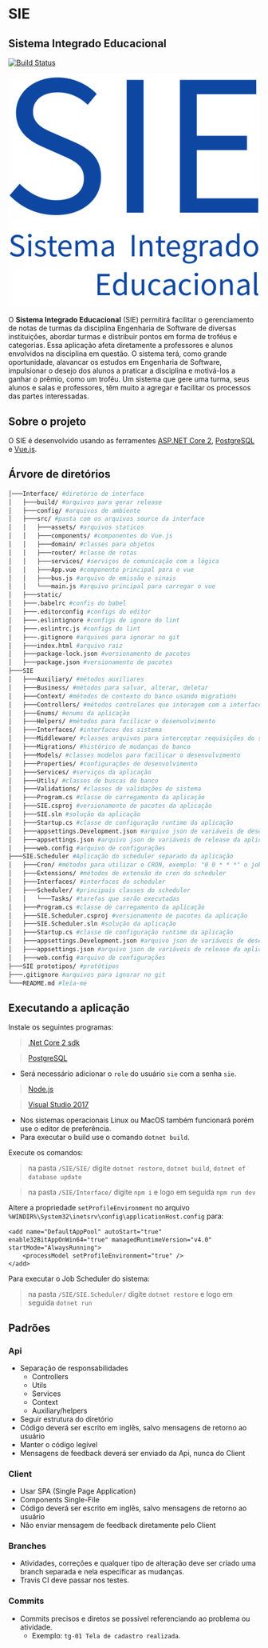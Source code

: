 # SIE
## Sistema Integrado Educacional

[![Build Status](https://travis-ci.com/Simillo/SIE.svg?branch=master)](https://travis-ci.com/Simillo/SIE)

![SIE](/Interface/src/assets/logo.png)


O **Sistema Integrado Educacional** (SIE) permitirá facilitar o gerenciamento de notas de turmas da disciplina Engenharia de Software de diversas instituições, abordar turmas e distribuir pontos em forma de troféus e categorias. Essa aplicação afeta diretamente a professores e alunos envolvidos na disciplina em questão.
O sistema terá, como grande oportunidade, alavancar os estudos em Engenharia de Software, impulsionar o desejo dos alunos a praticar a disciplina e motivá-los a ganhar o prêmio, como um troféu. Um sistema que gere uma turma, seus alunos e salas e professores, têm muito a agregar e facilitar os processos das partes interessadas.

## Sobre o projeto

O SIE é desenvolvido usando as ferramentes [ASP.NET Core 2](https://docs.microsoft.com/en-us/aspnet/core/?view=aspnetcore-2.0), [PostgreSQL](https://www.postgresql.org/) e [Vue.js](https://vuejs.org/).

## Árvore de diretórios
```bash
│───Interface/ #diretório de interface 
│   ├───build/ #arquivos para gerar release
│   ├───config/ #arquivos de ambiente
│   ├───src/ #pasta com os arquivos source da interface
│   │   ├───assets/ #arquivos staticos
│   │   ├───components/ #componentes do Vue.js
│   │   ├───domain/ #classes para objetos
│   │   ├───router/ #classe de rotas
│   │   ├───services/ #serviços de comunicação com a lógica
│   │   ├───App.vue #componente principal para o vue
│   │   ├───bus.js #arquivo de emissão e sinais
│   │   └───main.js #arquivo principal para carregar o vue
│   ├───static/
│   ├───.babelrc #confis do babel
│   ├───.editorconfig #configs do editor
│   ├───.eslintignore #configs de ignore do lint
│   ├───.eslintrc.js #configs do lint
│   ├───.gitignore #arquivos para ignorar no git
│   ├───index.html #arquivo raiz
│   ├───package-lock.json #versionamento de pacotes
│   ├───package.json #versionamento de pacotes
├───SIE
│   ├───Auxiliary/ #métodos auxiliares
│   ├───Business/ #métodos para salvar, alterar, deletar
│   ├───Context/ #métodos de contexto do banco usando migrations
│   ├───Controllers/ #métodos controlares que interagem com a interface
│   ├───Enums/ #enums da aplicação
│   ├───Helpers/ #métodos para facilicar o desenvolvimento
│   ├───Interfaces/ #interfaces dos sistema
│   ├───Middleware/ #classes arquivos para interceptar requisições do sistema
│   ├───Migrations/ #histórico de mudanças do banco
│   ├───Models/ #classes modelos para facilicar o desenvolvimento
│   ├───Properties/ #configurações de desenvolvimento
│   ├───Services/ #serviços da aplicação
│   ├───Utils/ #classes de buscas do banco
│   ├───Validations/ #classes de validações do sistema
│   ├───Program.cs #classe de carregamento da aplicação
│   ├───SIE.csproj #versionamento de pacotes da aplicação
│   ├───SIE.sln #solução da aplicação
│   ├───Startup.cs #classe de configuração runtime da aplicação
│   ├───appsettings.Development.json #arquivo json de variáveis de desenvolvimento da aplicação
│   ├───appsettings.json #arquivo json de variáveis de release da aplicação
│   ├───web.config #arquivo de configurações
├───SIE.Scheduler #Aplicação do scheduler separado da aplicação
│   ├───Cron/ #métodos para utilizar o CRON, exemplo: "0 0 * * *" o job roda todos os dias as 00:00
│   ├───Extensions/ #métodos de extensão do cron do scheduler
│   ├───Interfaces/ #interfaces do scheduler
│   ├───Scheduler/ #principais classes do scheduler
│   │   └───Tasks/ #tarefas que serão executadas
│   ├───Program.cs #classe de carregamento da aplicação
│   ├───SIE.Scheduler.csproj #versionamento de pacotes da aplicação
│   ├───SIE.Scheduler.sln #solução da aplicação
│   ├───Startup.cs #classe de configuração runtime da aplicação
│   ├───appsettings.Development.json #arquivo json de variáveis de desenvolvimento da aplicação
│   ├───appsettings.json #arquivo json de variáveis de release da aplicação
│   ├───web.config #arquivo de configurações
├───SIE prototipos/ #protótipos
├───.gitignore #arquivos para ignorar no git
└───README.md #leia-me
```

## Executando a aplicação
Instale os seguintes programas:
>  [.Net Core 2 sdk](https://www.microsoft.com/net/download/dotnet-core/sdk-2.1.4)

> [PostgreSQL](https://www.postgresql.org/)
  * Será necessário adicionar o `role` do usuário `sie` com a senha `sie`.

> [Node.js](https://nodejs.org/en/)

> [Visual Studio 2017](https://www.visualstudio.com/downloads/?rr=https%3A%2F%2Fwww.google.com.br%2F)

  * Nos sistemas operacionais Linux ou MacOS também funcionará porém use o editor de preferência.
  * Para executar o build use o comando `dotnet build`.

Execute os comandos:
> na pasta `/SIE/SIE/` digite `dotnet restore`, `dotnet build`, `dotnet ef database update`

> na pasta `/SIE/Interface/` digite `npm i` e logo em seguida `npm run dev`

Altere a propriedade  `setProfileEnvironment` no arquivo `%WINDIR%\System32\inetsrv\config\applicationHost.config` para:

```
<add name="DefaultAppPool" autoStart="true" enable32BitAppOnWin64="true" managedRuntimeVersion="v4.0" startMode="AlwaysRunning">
    <processModel setProfileEnvironment="true" />
</add>
```

Para executar o Job Scheduler do sistema:
> na pasta `/SIE/SIE.Scheduler/` digite `dotnet restore` e logo em seguida `dotnet run`

## Padrões
### Api
* Separação de responsabilidades
  * Controllers
  * Utils
  * Services
  * Context
  * Auxiliary/helpers
* Seguir estrutura do diretório
* Código deverá ser escrito em inglês, salvo mensagens de retorno ao usuário
* Manter o código legível
* Mensagens de feedback deverá ser enviado da Api, nunca do Client
### Client
* Usar SPA (Single Page Application)
* Components Single-File
* Código deverá ser escrito em inglês, salvo mensagens de retorno ao usuário
* Não enviar mensagem de feedback diretamente pelo Client

### Branches
* Atividades, correções e qualquer tipo de alteração deve ser criado uma branch separada e nela especificar as mudanças.
* Travis CI deve passar nos testes.

### Commits
* Commits precisos e diretos se possível referenciando ao problema ou atividade.
  * Exemplo: `tg-01 Tela de cadastro realizada`.